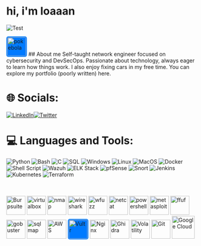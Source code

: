 # hi, i'm loaaan


![Test](https://readme-typing-svg.herokuapp.com?color=ff00f3&lines=Digital+Forensic;Incident+Response;Cybersecurity+Analyst;DevSecOps;SOC+Analyst&center=false&width=500&height=50")

<img src="https://i.pinimg.com/originals/f5/54/89/f5548916ca86b30f7b8f418e4c5c6794.png" alt="pokebola" width="50" style="background-color:#007AFF; border-radius: 5px; padding: 2px;" /> ## About me
Self-taught network engineer focused on cybersecurity and DevSecOps. Passionate about technology, always eager to learn how things work. I also enjoy fixing cars in my free time. You can explore my portfolio (poorly written) here.

# 🌐 Socials:
[![LinkedIn](https://img.shields.io/badge/LinkedIn-%230077B5.svg?logo=LinkedIn&logoColor=white)](https://www.linkedin.com/in/mariano-s%C3%A1nchez-308230290/)[![Twitter](https://img.shields.io/badge/Twitter-%231DA1F2.svg?logo=Twitter&logoColor=white)](https://x.com/Meowthware)



# 💻 Languages and Tools:
![Python](https://img.shields.io/badge/Python-%233776AB.svg?logo=python&logoColor=white) ![Bash](https://img.shields.io/badge/Bash-%23232F3E.svg?logo=gnu-bash&logoColor=white)
![C](https://img.shields.io/badge/C-%23239120.svg?logo=c&logoColor=white)
 ![SQL](https://img.shields.io/badge/SQL-%230076D6.svg?logo=amazon-dynamodb&logoColor=white) ![Windows](https://img.shields.io/badge/Windows-%230078D6.svg?logo=windows&logoColor=white) ![Linux](https://img.shields.io/badge/Linux-%23FCC624.svg?logo=linux&logoColor=black) ![MacOS](https://img.shields.io/badge/macOS-%23999999.svg?logo=apple&logoColor=white) ![Docker](https://img.shields.io/badge/Docker-%230db7ed.svg?logo=docker&logoColor=white) ![Shell Script](https://img.shields.io/badge/Shell%20Script-%23121011.svg?logo=gnu-bash&logoColor=white) ![Wazuh](https://img.shields.io/badge/Wazuh-%23008DD0.svg?logo=wazuh&logoColor=white)
 ![ELK Stack](https://img.shields.io/badge/ELK-%23F05032.svg?logo=elasticsearch&logoColor=white) ![pfSense](https://img.shields.io/badge/pfSense-%230060C7.svg?logo=pfSense&logoColor=white) ![Snort](https://img.shields.io/badge/Snort-%23B70202.svg?logo=snort&logoColor=white) ![Jenkins](https://img.shields.io/badge/Jenkins-%232C5263.svg?logo=jenkins&logoColor=white) ![Kubernetes](https://img.shields.io/badge/Kubernetes-%23326CE5.svg?logo=kubernetes&logoColor=white) ![Terraform](https://img.shields.io/badge/Terraform-%235C4EE5.svg?logo=terraform&logoColor=white) 





 <br> <br>
<img src="https://gitlab.com/uploads/-/system/project/avatar/40090554/kali-burpsuite.png" alt="Burpsuite" width="50" />
<img src="https://cdn.icon-icons.com/icons2/195/PNG/256/VirtualBox_23525.png" alt="virtualbox" width="50" />
<img src="https://nmap.org/images/nmap-logo-256x256.png" alt="nmap" width="50" />
<img src="https://cdn.icon-icons.com/icons2/1508/PNG/512/wireshark_104082.png" alt="wireshark" width="50" />
<img src="https://www.kali.org/tools/wfuzz/images/wfuzz-logo.svg" alt="wfuzz" width="50" />
<img src="https://www.kali.org/tools/netcat/images/netcat-logo.svg" alt="netcat" width="50" />
<img src="https://www.kali.org/tools/powershell/images/powershell-logo.svg" alt="powershell" width="50" />
<img src="https://www.kali.org/tools/metasploit-framework/images/metasploit-framework-logo.svg" alt="metasploit" width="50" />
<img src="https://www.kali.org/tools/ffuf/images/ffuf-logo.svg" alt="ffuf" width="50" />
<img src="https://www.kali.org/tools/gobuster/images/gobuster-logo.svg" alt="gobuster" width="50" />
<img src="https://www.kali.org/tools/sqlmap/images/sqlmap-logo.svg" alt="sqlmap" width="50" />
<img src="https://upload.wikimedia.org/wikipedia/commons/9/93/Amazon_Web_Services_Logo.svg" alt="AWS" width="50" />
<img src="https://www.vultr.com/media/vultr/Vultr_Logo_White.svg" alt="Vultr" width="50" style="background-color:#007AFF; border-radius: 5px; padding: 2px;" />
<img src="https://upload.wikimedia.org/wikipedia/commons/c/c5/Nginx_logo.svg" alt="Nginx" width="50" />
<img src="https://upload.wikimedia.org/wikipedia/commons/9/96/Ghidra_Logo.png" alt="Ghidra" width="50" />
<img src="https://upload.wikimedia.org/wikipedia/commons/e/e3/Volatility_logo.png" alt="Volatility" width="50" />
<img src="https://upload.wikimedia.org/wikipedia/commons/e/e0/Git-logo.svg" alt="Git" width="50" />
<img src="https://upload.wikimedia.org/wikipedia/commons/5/51/Google_Cloud_logo.svg" alt="Google Cloud" width="60" />

